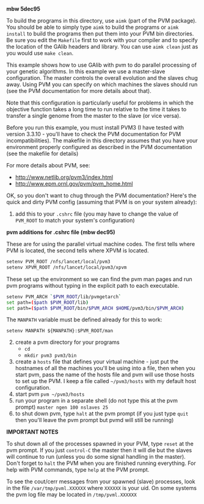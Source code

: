 **mbw 5dec95**

To build the programs in this directory, use `aimk` (part of the PVM package).
You should be able to simply type `aimk` to build the programs or
`aimk install` to build the programs then put them into your PVM bin 
directories.  Be sure you edit the `Makefile` first to work with your compiler
and to specify the location of the GAlib headers and library.  You can use
`aimk clean` just as you would use `make clean`.

This example shows how to use GAlib with pvm to do parallel processing of your
genetic algorithms.  In this example we use a master-slave configuration.  The
master controls the overall evolution and the slaves chug away.  Using PVM you
can specify on which machines the slaves should run (see the PVM documentation
for more details about that).

Note that this configuration is particularly useful for problems in which the
objective function takes a long time to run relative to the time it takes to
transfer a single genome from the master to the slave (or vice versa).

Before you run this example, you must install PVM3 (I have tested with version
3.3.10 - you'll have to check the PVM documentation for PVM incompatibilities).
The makefile in this directory assumes that you have your environment properly
configured as described in the PVM documentation (see the makefile for details)

For more details about PVM, see: 
- http://www.netlib.org/pvm3/index.html
- http://www.epm.ornl.gov/pvm/pvm_home.html

OK, so you don't want to chug through the PVM documentation?  Here's the 
quick and dirty PVM config (assuming that PVM is on your system already):

1) add this to your `.cshrc` file (you may have to change the value of 
   `PVM_ROOT` to match your system's configuration)

**pvm additions for .cshrc file (mbw dec95)**

These are for using the parallel virtual machine codes.  The first tells where PVM is located, the second tells where XPVM is located.
```sh
setenv PVM_ROOT /nfs/lancet/local/pvm3
setenv XPVM_ROOT /nfs/lancet/local/pvm3/xpvm
```

These set up the environment so we can find the pvm man pages and run pvm programs without typing in the explicit path to each executable.
```sh
setenv PVM_ARCH `$PVM_ROOT/lib/pvmgetarch`
set path=($path $PVM_ROOT/lib)
set path=($path $PVM_ROOT/bin/$PVM_ARCH $HOME/pvm3/bin/$PVM_ARCH)
```

The `MANPATH` variable must be defined already for this to work:

`setenv MANPATH ${MANPATH}:$PVM_ROOT/man`

2) create a pvm directory for your programs
    - `cd`
    - `mkdir pvm3 pvm3/bin`
3) create a `hosts` file that defines your virtual machine - just put the
   hostnames of all the machines you'll be using into a file, then when you
   start pvm, pass the name of the hosts file and pvm will use those hosts
   to set up the PVM.  I keep a file called `~/pvm3/hosts` with my default
   host configuration.
4) start pvm `pvm ~/pvm3/hosts`
5) run your program in a separate shell (do not type this at the pvm prompt) `master ngen 100 nslaves 25`
6) to shut down pvm, type `halt` at the pvm prompt (if you just type `quit` then you'll leave the pvm prompt but pvmd will still be running)

**IMPORTANT NOTES**

To shut down all of the processes spawned in your PVM, type `reset` at the
pvm prompt.  If you just `control-C` the master then it will die but the slaves
will continue to run (unless you do some signal handling in the master). Don't
forget to `halt` the PVM when you are finished running everything. For help
with PVM commands, type `help` at the PVM prompt.

To see the cout/cerr messages from your spawned (slave) processes, look in 
the file `/var/tmp/pvml.XXXXXX` where `XXXXXX` is your uid.  On some systems the
pvm log file may be located in `/tmp/pvml.XXXXXX`
